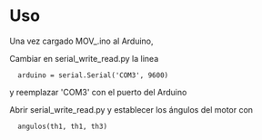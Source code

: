 # Uso
Una vez cargado MOV_.ino al Arduino,

Cambiar en serial_write_read.py la linea

      arduino = serial.Serial('COM3', 9600)
      
y reemplazar 'COM3' con el puerto del Arduino

Abrir serial_write_read.py y establecer los ángulos del motor con

      angulos(th1, th1, th3)
